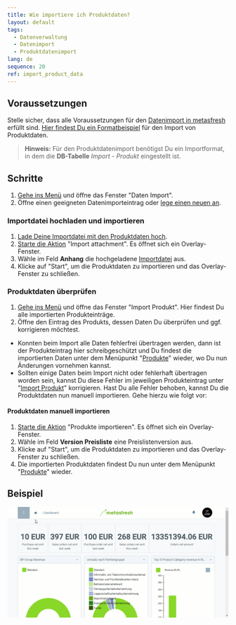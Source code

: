 ```yaml
---
title: Wie importiere ich Produktdaten?
layout: default
tags:
  - Datenverwaltung
  - Datenimport
  - Produktdatenimport
lang: de
sequence: 20
ref: import_product_data
---
```


## Voraussetzungen
Stelle sicher, dass alle Voraussetzungen für den [Datenimport in metasfresh](Datenimport_in_metasfresh) erfüllt sind. [Hier findest Du ein Formatbeispiel](Importformat_Beispiel_Produkt) für den Import von Produktdaten.
 >**Hinweis:** Für den Produktdatenimport benötigst Du ein Importformat, in dem die **DB-Tabelle** *Import - Produkt* eingestellt ist.

## Schritte
1. [Gehe ins Menü](Menu) und öffne das Fenster "Daten Import".
1. Öffne einen geeigneten Datenimporteintrag oder [lege einen neuen an](Datenimporteintrag_anlegen).

### Importdatei hochladen und importieren
1. [Lade Deine Importdatei mit den Produktdaten hoch](Dateihandling).
1. [Starte die Aktion](AktionStarten) "Import attachment". Es öffnet sich ein Overlay-Fenster.
1. Wähle im Feld **Anhang** die hochgeladene [Importdatei](Importdatei_nuetzliche_Hinweise) aus.
1. Klicke auf "Start", um die Produktdaten zu importieren und das Overlay-Fenster zu schließen.

### Produktdaten überprüfen
1. [Gehe ins Menü](Menu) und öffne das Fenster "Import Produkt". Hier findest Du alle importierten Produkteinträge.
1. Öffne den Eintrag des Produkts, dessen Daten Du überprüfen und ggf. korrigieren möchtest.
 - Konnten beim Import alle Daten fehlerfrei übertragen werden, dann ist der Produkteintrag hier schreibgeschützt und Du findest die importierten Daten unter dem Menüpunkt "[Produkte](Menu)" wieder, wo Du nun Änderungen vornehmen kannst.
 - Sollten einige Daten beim Import nicht oder fehlerhaft übertragen worden sein, kannst Du diese Fehler im jeweiligen Produkteintrag unter "[Import Produkt](Menu)" korrigieren. Hast Du alle Fehler behoben, kannst Du die Produktdaten nun manuell importieren. Gehe hierzu wie folgt vor:

#### Produktdaten manuell importieren
1. [Starte die Aktion](AktionStarten) "Produkte importieren". Es öffnet sich ein Overlay-Fenster.
1. Wähle im Feld **Version Preisliste** eine Preislistenversion aus.
1. Klicke auf "Start", um die Produktdaten zu importieren und das Overlay-Fenster zu schließen.
1. Die importierten Produktdaten findest Du nun unter dem Menüpunkt "[Produkte](Menu)" wieder.

## Beispiel
![](assets/Produktdaten_importieren.gif)

